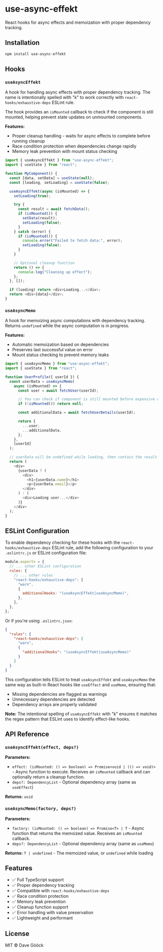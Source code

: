 # use-async-effekt

React hooks for async effects and memoization with proper dependency tracking.

## Installation

```bash
npm install use-async-effekt
```

## Hooks

### `useAsyncEffekt`

A hook for handling async effects with proper dependency tracking. The name is intentionally spelled with "k" to work correctly with `react-hooks/exhaustive-deps` ESLint rule.

The hook provides an `isMounted` callback to check if the component is still mounted, helping prevent state updates on unmounted components.

**Features:**

- Proper cleanup handling - waits for async effects to complete before running cleanup
- Race condition protection when dependencies change rapidly
- Memory leak prevention with mount status checking

```typescript
import { useAsyncEffekt } from "use-async-effekt";
import { useState } from "react";

function MyComponent() {
  const [data, setData] = useState(null);
  const [loading, setLoading] = useState(false);

  useAsyncEffekt(async (isMounted) => {
    setLoading(true);

    try {
      const result = await fetchData();
      if (isMounted()) {
        setData(result);
        setLoading(false);
      }
    } catch (error) {
      if (isMounted()) {
        console.error("Failed to fetch data:", error);
        setLoading(false);
      }
    }

    // Optional cleanup function
    return () => {
      console.log("Cleaning up effect");
    };
  }, []);

  if (loading) return <div>Loading...</div>;
  return <div>{data}</div>;
}
```

### `useAsyncMemo`

A hook for memoizing async computations with dependency tracking. Returns `undefined` while the async computation is in progress.

**Features:**

- Automatic memoization based on dependencies
- Preserves last successful value on error
- Mount status checking to prevent memory leaks

```typescript
import { useAsyncMemo } from "use-async-effekt";
import { useState } from "react";

function UserProfile({ userId }) {
  const userData = useAsyncMemo(
    async (isMounted) => {
      const user = await fetchUser(userId);

      // You can check if component is still mounted before expensive operations
      if (!isMounted()) return null;

      const additionalData = await fetchUserDetails(userId);

      return {
        ...user,
        ...additionalData,
      };
    },
    [userId]
  );

  // userData will be undefined while loading, then contain the result
  return (
    <div>
      {userData ? (
        <div>
          <h1>{userData.name}</h1>
          <p>{userData.email}</p>
        </div>
      ) : (
        <div>Loading user...</div>
      )}
    </div>
  );
}
```

## ESLint Configuration

To enable dependency checking for these hooks with the `react-hooks/exhaustive-deps` ESLint rule, add the following configuration to your `.eslintrc.js` or ESLint configuration file:

```javascript
module.exports = {
  // ... other ESLint configuration
  rules: {
    // ... other rules
    "react-hooks/exhaustive-deps": [
      "warn",
      {
        additionalHooks: "(useAsyncEffekt|useAsyncMemo)",
      },
    ],
  },
};
```

Or if you're using `.eslintrc.json`:

```json
{
  "rules": {
    "react-hooks/exhaustive-deps": [
      "warn",
      {
        "additionalHooks": "(useAsyncEffekt|useAsyncMemo)"
      }
    ]
  }
}
```

This configuration tells ESLint to treat `useAsyncEffekt` and `useAsyncMemo` the same way as built-in React hooks like `useEffect` and `useMemo`, ensuring that:

- Missing dependencies are flagged as warnings
- Unnecessary dependencies are detected
- Dependency arrays are properly validated

**Note:** The intentional spelling of `useAsyncEffekt` with "k" ensures it matches the regex pattern that ESLint uses to identify effect-like hooks.

## API Reference

### `useAsyncEffekt(effect, deps?)`

**Parameters:**

- `effect: (isMounted: () => boolean) => Promise<void | (() => void)>` - Async function to execute. Receives an `isMounted` callback and can optionally return a cleanup function.
- `deps?: DependencyList` - Optional dependency array (same as `useEffect`)

**Returns:** `void`

### `useAsyncMemo(factory, deps?)`

**Parameters:**

- `factory: (isMounted: () => boolean) => Promise<T> | T` - Async function that returns the memoized value. Receives an `isMounted` callback.
- `deps?: DependencyList` - Optional dependency array (same as `useMemo`)

**Returns:** `T | undefined` - The memoized value, or `undefined` while loading

## Features

- ✅ Full TypeScript support
- ✅ Proper dependency tracking
- ✅ Compatible with `react-hooks/exhaustive-deps`
- ✅ Race condition protection
- ✅ Memory leak prevention
- ✅ Cleanup function support
- ✅ Error handling with value preservation
- ✅ Lightweight and performant

## License

MIT © Dave Gööck
